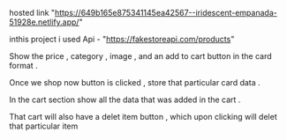  hosted link "https://649b165e875341145ea42567--iridescent-empanada-51928e.netlify.app/"

 inthis project i used Api - "https://fakestoreapi.com/products"

 Show the price , category , image , and an add to cart button in the card format . 

  Once  we  shop now  button is clicked , store that particular card data .

  In the cart section show all the data that was added in the cart .

  That cart will also have a delet item button , which upon clicking will delet that particular item



